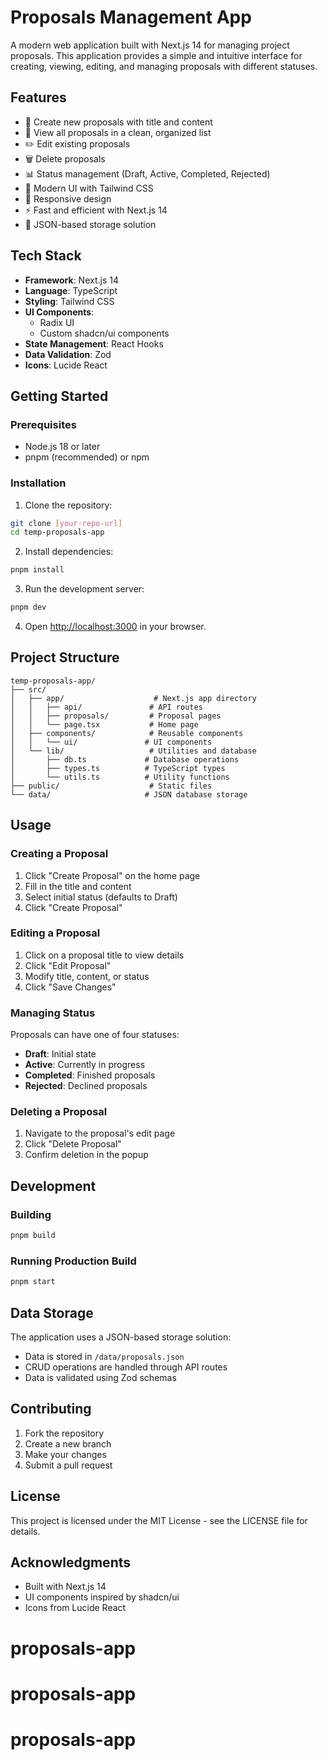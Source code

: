 # Proposals Management App

A modern web application built with Next.js 14 for managing project proposals. This application provides a simple and intuitive interface for creating, viewing, editing, and managing proposals with different statuses.

## Features

- 📝 Create new proposals with title and content
- 👀 View all proposals in a clean, organized list
- ✏️ Edit existing proposals
- 🗑️ Delete proposals
- 📊 Status management (Draft, Active, Completed, Rejected)
- 🎨 Modern UI with Tailwind CSS
- 📱 Responsive design
- ⚡ Fast and efficient with Next.js 14
- 💾 JSON-based storage solution

## Tech Stack

- **Framework**: Next.js 14
- **Language**: TypeScript
- **Styling**: Tailwind CSS
- **UI Components**: 
  - Radix UI
  - Custom shadcn/ui components
- **State Management**: React Hooks
- **Data Validation**: Zod
- **Icons**: Lucide React

## Getting Started

### Prerequisites

- Node.js 18 or later
- pnpm (recommended) or npm

### Installation

1. Clone the repository:
```bash
git clone [your-repo-url]
cd temp-proposals-app
```

2. Install dependencies:
```bash
pnpm install
```

3. Run the development server:
```bash
pnpm dev
```

4. Open [http://localhost:3000](http://localhost:3000) in your browser.

## Project Structure

```
temp-proposals-app/
├── src/
│   ├── app/                    # Next.js app directory
│   │   ├── api/               # API routes
│   │   ├── proposals/         # Proposal pages
│   │   └── page.tsx           # Home page
│   ├── components/            # Reusable components
│   │   └── ui/               # UI components
│   └── lib/                   # Utilities and database
│       ├── db.ts             # Database operations
│       ├── types.ts          # TypeScript types
│       └── utils.ts          # Utility functions
├── public/                    # Static files
└── data/                     # JSON database storage
```

## Usage

### Creating a Proposal

1. Click "Create Proposal" on the home page
2. Fill in the title and content
3. Select initial status (defaults to Draft)
4. Click "Create Proposal"

### Editing a Proposal

1. Click on a proposal title to view details
2. Click "Edit Proposal"
3. Modify title, content, or status
4. Click "Save Changes"

### Managing Status

Proposals can have one of four statuses:
- **Draft**: Initial state
- **Active**: Currently in progress
- **Completed**: Finished proposals
- **Rejected**: Declined proposals

### Deleting a Proposal

1. Navigate to the proposal's edit page
2. Click "Delete Proposal"
3. Confirm deletion in the popup

## Development

### Building

```bash
pnpm build
```

### Running Production Build

```bash
pnpm start
```

## Data Storage

The application uses a JSON-based storage solution:
- Data is stored in `/data/proposals.json`
- CRUD operations are handled through API routes
- Data is validated using Zod schemas

## Contributing

1. Fork the repository
2. Create a new branch
3. Make your changes
4. Submit a pull request

## License

This project is licensed under the MIT License - see the LICENSE file for details.

## Acknowledgments

- Built with Next.js 14
- UI components inspired by shadcn/ui
- Icons from Lucide React
# proposals-app
# proposals-app
# proposals-app
